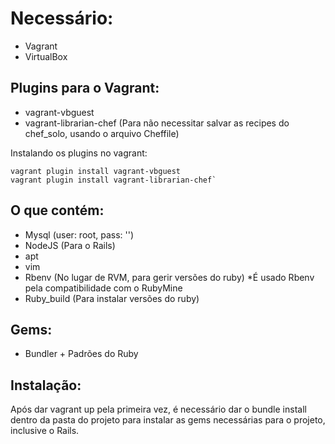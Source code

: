 # <a name="title"></a> Necessário:

* Vagrant
* VirtualBox

## <a name="plugins"></a>Plugins para o Vagrant:
* vagrant-vbguest
* vagrant-librarian-chef (Para não necessitar salvar as recipes do chef_solo, usando o arquivo Cheffile)

Instalando os plugins no vagrant:
```
vagrant plugin install vagrant-vbguest
vagrant plugin install vagrant-librarian-chef`
```

## <a name="o-que-contem"></a>O que contém:
* Mysql (user: root, pass: '')
* NodeJS (Para o Rails)
* apt
* vim
* Rbenv (No lugar de RVM, para gerir versões do ruby) *É usado Rbenv pela compatibilidade com o RubyMine
* Ruby_build (Para instalar versões do ruby)

## <a name="gems"></a>Gems:
* Bundler + Padrões do Ruby


## <a name="install"></a>Instalação:
Após dar vagrant up pela primeira vez, é necessário dar o bundle install dentro da pasta do projeto para instalar as gems necessárias para o projeto, inclusive o Rails.

